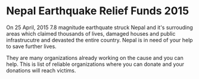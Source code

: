 # Nepal Earthquake Relief Funds 2015

On 25 April, 2015 7.8 magnitude earthquate struck Nepal and it's surrouding areas which claimed thousands of lives, damaged houses and public infrastrucutre and devasted the entire country. Nepal is in need of your help to save further lives. 

They are many organizations already working on the cause and you can help. This is list of reliable organizations where you can donate and your donations will reach victims.
